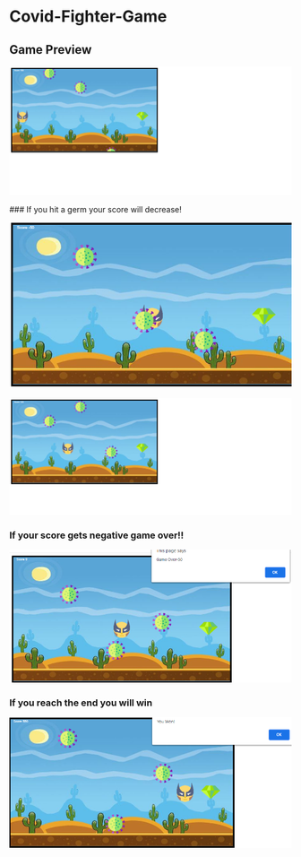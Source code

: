 # Covid-Fighter-Game



## Game Preview

<p align="center">
  <img src="covid1.png" width="700" alt="accessibility text">
</p>
### If you hit a germ your score will decrease!
<p align="center">
  <img src="covid5.png" width="700" alt="accessibility text">
</p>


<p align="center">
  <img src="covid3.png" width="700" alt="accessibility text">
</p>

### If your score gets negative game over!!
<p align="center">
  <img src="covid4.png" width="700" alt="accessibility text">
</p>

### If you reach the end you will win
<p align="center">
  <img src="covid6.png" width="700" alt="accessibility text">
</p>

